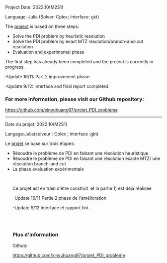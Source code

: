 Project Date: 2022.10(M2S1)

Language: Julia (Solver: Cplex; Interface: gkt)

The <a href="http://www-desir.lip6.fr/~fouilhoux/MAOA/Files/Projet_Production_Routing22-23.pdf">project</a> is based on three steps:

<ul>
 	<li>Solve the PDI problem by heuristic resolution</li>
 	<li>Solve the PDI problem by exact MTZ resolution/branch-and-cut resolution</li>
 	<li>Evaluation and experimental phase</li>
</ul>
The first step has already been completed and the project is currently in progress.

-Update 16/11: Part 2 improvement phase

-Update 9/12: Interface and final report completed

<h3>For more information, please visit our Github repository:
</h3>

<a href="https://github.com/xinyuhuang97/projet_PDI_probleme">https://github.com/xinyuhuang97/projet_PDI_probleme</a>

---

Date du projet: 2022.10(M2S1)

Langage:Julia(solveur : Cplex ; interface :gkt)

Le <a href="http://www-desir.lip6.fr/~fouilhoux/MAOA/Files/Projet_Production_Routing22-23.pdf">projet</a> se base sur trois étapes:
<ul>
 	<li>Résoudre le problème de PDI en faisant une résolution heuristique</li>
 	<li>Résoudre le problème de PDI en faisant une résolution exacte MTZ/ une résolution branch-and cut</li>
 	<li>La phase evaluation expérimentale
<div class="page" title="Page 10">
<div class="layoutArea">
<div class="column">

&nbsp;

Ce projet est en train d'être construit  et la partie 1) est déja réalisée

-Update 16/11 Partie 2 phase de l'amélioration

-Update 9/12 Interface et rapport fini.

&nbsp;

</div>
<h3>Plus d'information</h3>
Github:

<a href="https://github.com/xinyuhuang97/projet_PDI_probleme">https://github.com/xinyuhuang97/projet_PDI_probleme</a>

</div>
</div></li>
</ul>
